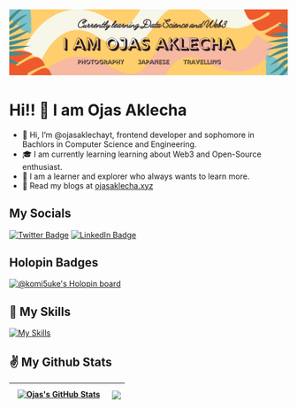 <h1 align="center">
 <img src="https://github.com/ojasaklechayt/ojasaklechayt/blob/main/ojas2.png?raw=true" />
</h1>

#  Hi!! 👋 I am Ojas Aklecha
- 👋 Hi, I’m @ojasaklechayt, frontend developer and sophomore in Bachlors in Computer Science and Engineering.
- 🎓 I am currently learning learning about Web3 and Open-Source enthusiast.
- 👀 I am a learner and explorer who always wants to learn more.
- 📝 Read my blogs at [ojasaklecha.xyz](https://ojasaklecha.xyz/)

## My Socials
[![Twitter Badge](https://img.shields.io/badge/Twitter-Profile-informational?style=flat&logo=twitter&logoColor=white&color=1CA2F1)](https://twitter.com/nammekyahaire)
[![LinkedIn Badge](https://img.shields.io/badge/LinkedIn-Profile-informational?style=flat&logo=linkedin&logoColor=white&color=0D76A8)](https://www.linkedin.com/in/ojas-aklecha/)

## Holopin Badges
[![@komi5uke's Holopin board](https://holopin.io/api/user/board?user=komi5uke)](https://holopin.io/@komi5uke)


## 🤹 My Skills
[![My Skills](https://skillicons.dev/icons?i=html,css,js,react,bootstrap,git,python,c,cpp,java,r,mysql,jquery&theme=dark)](https://skillicons.dev)

## ✌️ My Github Stats
| <a href="https://github.com/ojasaklechayt"><img align="center" style="margin:0.5rem" src="https://github-readme-stats.vercel.app/api?username=ojasaklechayt&show_icons=true&line_height=27&count_private=true&title_color=ffffff&text_color=c9cacc&icon_color=4AB097&bg_color=1A2B34" alt="Ojas's GitHub Stats" /></a> | <a href="https://github.com/ojasaklechayt"><img align="center" src="https://github-readme-stats.vercel.app/api/top-langs/?username=ojasaklechayt&layout=compact&theme=buefy&title_color=ffffff&text_color=c9cacc&icon_color=4AB097&bg_color=1A2B34" /></a> |
| ------------- | ------------- |
<!---
ojasaklechayt/ojasaklechayt is a ✨ special ✨ repository because its `README.md` (this file) appears on your GitHub profile.
You can click the Preview link to take a look at your changes.
--->
